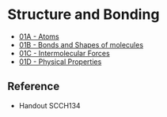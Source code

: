 # Structure and Bonding

* [01A - Atoms](01A%20-%20Atoms.md)
* [01B - Bonds and Shapes of molecules](01B%20-%20Bonds%20and%20Shapes%20of%20molecules.md)
* [01C - Intermolecular Forces](01C%20-%20Intermolecular%20Forces.md)
* [01D - Physical Properties](01D%20-%20Physical%20Properties.md)

## Reference

* Handout SCCH134
